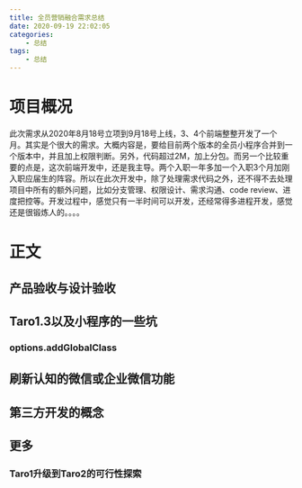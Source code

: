```yaml
---
title: 全员营销融合需求总结
date: 2020-09-19 22:02:05
categories: 
    - 总结
tags: 
    - 总结
---
```


# 项目概况

此次需求从2020年8月18号立项到9月18号上线，3、4个前端整整开发了一个月。其实是个很大的需求。大概内容是，要给目前两个版本的全员小程序合并到一个版本中，并且加上权限判断。另外，代码超过2M，加上分包。而另一个比较重要的点是，这次前端开发中，还是我主导。两个入职一年多加一个入职3个月加刚入职应届生的阵容。所以在此次开发中，除了处理需求代码之外，还不得不去处理项目中所有的额外问题，比如分支管理、权限设计、需求沟通、code review、进度把控等。开发过程中，感觉只有一半时间可以开发，还经常得多进程开发，感觉还是很锻炼人的。。。。

# 正文

## 产品验收与设计验收

## Taro1.3以及小程序的一些坑

### options.addGlobalClass


## 刷新认知的微信或企业微信功能


## 第三方开发的概念


## 更多

### Taro1升级到Taro2的可行性探索